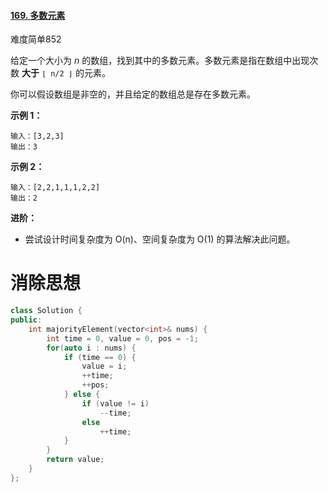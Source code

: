 #### [169. 多数元素](https://leetcode-cn.com/problems/majority-element/)

难度简单852

给定一个大小为 *n* 的数组，找到其中的多数元素。多数元素是指在数组中出现次数 **大于** `⌊ n/2 ⌋` 的元素。

你可以假设数组是非空的，并且给定的数组总是存在多数元素。

 

**示例 1：**

```
输入：[3,2,3]
输出：3
```

**示例 2：**

```
输入：[2,2,1,1,1,2,2]
输出：2
```

 

**进阶：**

- 尝试设计时间复杂度为 O(n)、空间复杂度为 O(1) 的算法解决此问题。



# 消除思想

```c++
class Solution {
public:
    int majorityElement(vector<int>& nums) {
        int time = 0, value = 0, pos = -1;
        for(auto i : nums) {
            if (time == 0) {
                value = i;
                ++time;
                ++pos;
            } else {
                if (value != i) 
                    --time;
                else 
                    ++time;
            }
        }
        return value;
    }
};
```

